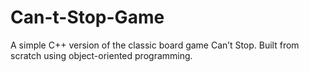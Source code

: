 # Can-t-Stop-Game
A simple C++ version of the classic board game Can’t Stop. Built from scratch using object-oriented programming.
